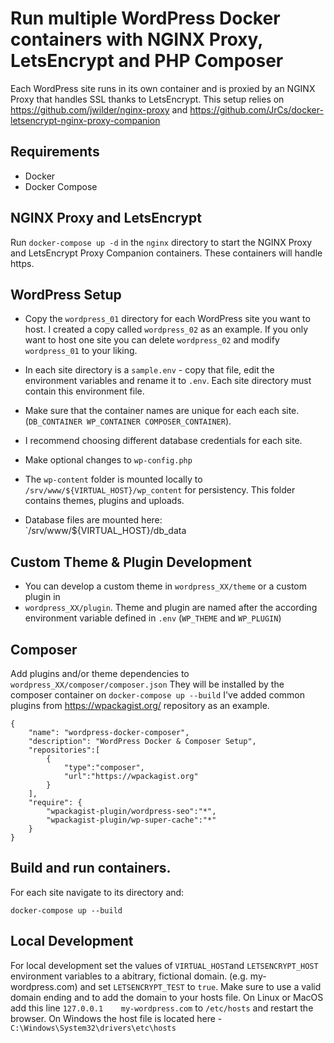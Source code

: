 # Run multiple WordPress Docker containers with NGINX Proxy, LetsEncrypt and PHP Composer

Each WordPress site runs in its own container and is proxied by an NGINX Proxy that handles SSL thanks to LetsEncrypt.
This setup relies on https://github.com/jwilder/nginx-proxy and https://github.com/JrCs/docker-letsencrypt-nginx-proxy-companion

## Requirements

* Docker
* Docker Compose

## NGINX Proxy and LetsEncrypt

Run `docker-compose up -d` in the `nginx` directory to start the NGINX Proxy and LetsEncrypt Proxy
Companion containers. These containers will handle https.  

## WordPress Setup

* Copy the `wordpress_01` directory for each WordPress site you want to host. I created a copy called `wordpress_02` as an example. If you only want to host one site you can delete `wordpress_02` and modify `wordpress_01` to your liking.

* In each site directory is a `sample.env` - copy that file, edit the environment variables and
rename it to `.env`. Each site directory must contain this environment file.
* Make sure that the container names  are unique for each each site. (`DB_CONTAINER WP_CONTAINER COMPOSER_CONTAINER`). 
* I recommend choosing different database credentials for each site.
* Make optional changes to `wp-config.php`
* The `wp-content` folder is mounted locally to `/srv/www/${VIRTUAL_HOST}/wp_content` for
persistency. This folder contains themes, plugins and uploads.
* Database files are mounted here: `/srv/www/${VIRTUAL_HOST}/db_data

## Custom Theme & Plugin Development
* You can develop a custom theme in `wordpress_XX/theme` or a custom plugin in
* `wordpress_XX/plugin`. Theme and plugin are named after the according environment variable defined in `.env` (`WP_THEME` and `WP_PLUGIN`)

## Composer

Add plugins and/or theme dependencies to `wordpress_XX/composer/composer.json`
They will be installed by the composer container on `docker-compose up --build` I've added common plugins from https://wpackagist.org/ repository as an example.

```
{
    "name": "wordpress-docker-composer",
    "description": "WordPress Docker & Composer Setup",
    "repositories":[
        {
            "type":"composer",
            "url":"https://wpackagist.org"
        }
    ],
    "require": {
        "wpackagist-plugin/wordpress-seo":"*",
        "wpackagist-plugin/wp-super-cache":"*"
    }
}
```

## Build and run containers. 

For each site navigate to its directory and:

``docker-compose up --build``

## Local Development

For local development set the values of `VIRTUAL_HOST`and `LETSENCRYPT_HOST` environment variables to a abitrary, fictional domain. (e.g. my-wordpress.com) and set `LETSENCRYPT_TEST` to `true`. Make sure to use a valid domain ending and to add the domain to your hosts file. On Linux or MacOS add this line `127.0.0.1    my-wordpress.com` to `/etc/hosts` and restart the browser. On Windows the host file is located here - `C:\Windows\System32\drivers\etc\hosts`
